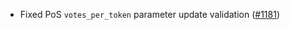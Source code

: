 - Fixed PoS `votes_per_token` parameter update validation
  ([#1181](https://github.com/anoma/anoma/issues/1181))

